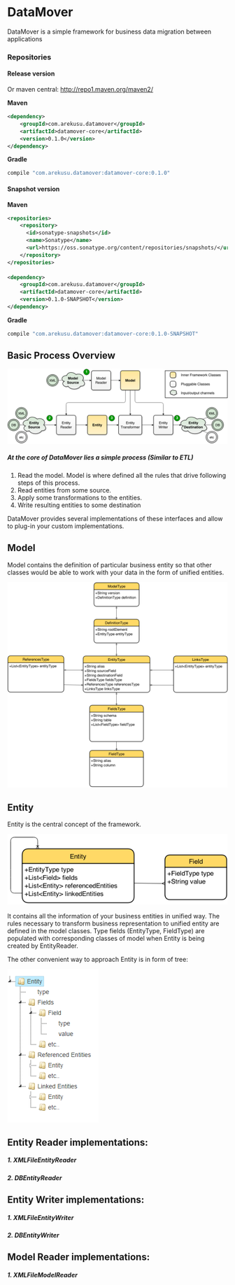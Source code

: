 DataMover
=========

DataMover is a simple framework for business data migration between applications

### Repositories

#### Release version

Or maven central: http://repo1.maven.org/maven2/

__Maven__

```xml
<dependency>
    <groupId>com.arekusu.datamover</groupId>
    <artifactId>datamover-core</artifactId>
    <version>0.1.0</version>
</dependency>

```

__Gradle__

```groovy
compile "com.arekusu.datamover:datamover-core:0.1.0"
```

#### Snapshot version

__Maven__
```xml
<repositories>
    <repository>
      <id>sonatype-snapshots</id>
      <name>Sonatype</name>
      <url>https://oss.sonatype.org/content/repositories/snapshots/</url>
    </repository>
</repositories>

<dependency>
    <groupId>com.arekusu.datamover</groupId>
    <artifactId>datamover-core</artifactId>
    <version>0.1.0-SNAPSHOT</version>
</dependency>
```

__Gradle__

```groovy
compile "com.arekusu.datamover:datamover-core:0.1.0-SNAPSHOT"
```


Basic Process Overview
------

![Process Overview](/docs/images/Process_overview.png "Process Overview")


##### At the core of DataMover lies a simple process (Similar to ETL)

1. Read the model. Model is where defined all the rules that drive following steps of this process.
2. Read entities from some source.
3. Apply some transformations to the entities.
4. Write resulting entities to some destination

DataMover provides several implementations of these interfaces and allow to plug-in your custom implementations.

Model
-----
Model contains the definition of particular business entity so that other classes would be able to work with your data in the form of unified entities.

![Model Overview](/docs/images/Model_overview.png "Model Overview")



Entity
-----
Entity is the central concept of the framework.

![Entity Overview](/docs/images/Entity_overview.png "Entity Overview")

It contains all the information of your business entities in unified way.
The rules necessary to transform business representation to unified entity are defined in the model classes.
Type fields (EntityType, FieldType) are populated with corresponding classes of model when Entity is being created by EntityReader.

The other convenient way to approach Entity is in form of tree:

![Entity Tree](/docs/images/Entity_tree.png "Entity Tree")


Entity Reader implementations:
------
##### 1. XMLFileEntityReader
##### 2. DBEntityReader

Entity Writer implementations:
------
##### 1. XMLFileEntityWriter
##### 2. DBEntityWriter

Model Reader implementations:
------
##### 1. XMLFileModelReader
